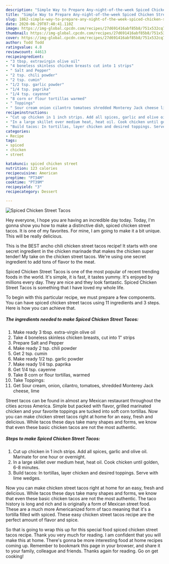```yaml
---
description: "Simple Way to Prepare Any-night-of-the-week Spiced Chicken Street Tacos"
title: "Simple Way to Prepare Any-night-of-the-week Spiced Chicken Street Tacos"
slug: 1862-simple-way-to-prepare-any-night-of-the-week-spiced-chicken-street-tacos
date: 2020-06-29T07:40:41.110Z
image: https://img-global.cpcdn.com/recipes/27d691416abf85b8/751x532cq70/spiced-chicken-street-tacos-recipe-main-photo.jpg
thumbnail: https://img-global.cpcdn.com/recipes/27d691416abf85b8/751x532cq70/spiced-chicken-street-tacos-recipe-main-photo.jpg
cover: https://img-global.cpcdn.com/recipes/27d691416abf85b8/751x532cq70/spiced-chicken-street-tacos-recipe-main-photo.jpg
author: Todd Todd
ratingvalue: 4.8
reviewcount: 44613
recipeingredient:
- "3 tbsp. extravirgin olive oil"
- "4 boneless skinless chicken breasts cut into 1 strips"
- " Salt and Pepper"
- "2 tsp. chili powder"
- "2 tsp. cumin"
- "1/2 tsp. garlic powder"
- "1/4 tsp. paprika"
- "1/4 tsp. cayenne"
- "8 corn or flour tortillas warmed"
- " Toppings"
- " Sour cream onion cilantro tomatoes shredded Monterey Jack cheese lime"
recipeinstructions:
- "Cut up chicken in 1 inch strips. Add all spices, garlic and olive oil. Marinate for one hour or overnight."
- "In a large skillet over medium heat, heat oil. Cook chicken until golden, 6-8 minutes."
- "Build tacos: In tortillas, layer chicken and desired toppings. Serve with lime wedges."
categories:
- Recipe
tags:
- spiced
- chicken
- street

katakunci: spiced chicken street 
nutrition: 123 calories
recipecuisine: American
preptime: "PT34M"
cooktime: "PT39M"
recipeyield: "3"
recipecategory: Dessert

---
```



![Spiced Chicken Street Tacos](https://img-global.cpcdn.com/recipes/27d691416abf85b8/751x532cq70/spiced-chicken-street-tacos-recipe-main-photo.jpg)

Hey everyone, I hope you are having an incredible day today. Today, I'm gonna show you how to make a distinctive dish, spiced chicken street tacos. It is one of my favorites. For mine, I am going to make it a bit unique. This will be really delicious.

This is the BEST ancho chili chicken street tacos recipe! It starts with one secret ingredient in the chicken marinade that makes the chicken super tender! My take on the chicken street tacos. We&#39;re using one secret ingredient to add tons of flavor to the meat.

Spiced Chicken Street Tacos is one of the most popular of recent trending foods in the world. It's simple, it is fast, it tastes yummy. It's enjoyed by millions every day. They are nice and they look fantastic. Spiced Chicken Street Tacos is something that I have loved my whole life.


To begin with this particular recipe, we must prepare a few components. You can have spiced chicken street tacos using 11 ingredients and 3 steps. Here is how you can achieve that.

<!--inarticleads1-->

##### The ingredients needed to make Spiced Chicken Street Tacos:

1. Make ready 3 tbsp. extra-virgin olive oil
1. Take 4 boneless skinless chicken breasts, cut into 1&#34; strips
1. Prepare  Salt and Pepper
1. Make ready 2 tsp. chili powder
1. Get 2 tsp. cumin
1. Make ready 1/2 tsp. garlic powder
1. Make ready 1/4 tsp. paprika
1. Get 1/4 tsp. cayenne
1. Take 8 corn or flour tortillas, warmed
1. Take  Toppings:
1. Get  Sour cream, onion, cilantro, tomatoes, shredded Monterey Jack cheese, lime


Street tacos can be found in almost any Mexican restaurant throughout the cities across America. Simple but packed with flavor, grilled marinated chicken and your favorite toppings are tucked into soft corn tortillas. Now you can make chicken street tacos right at home for an easy, fresh and delicious. While tacos these days take many shapes and forms, we know that even these basic chicken tacos are not the most authentic. 

<!--inarticleads2-->

##### Steps to make Spiced Chicken Street Tacos:

1. Cut up chicken in 1 inch strips. Add all spices, garlic and olive oil. Marinate for one hour or overnight.
1. In a large skillet over medium heat, heat oil. Cook chicken until golden, 6-8 minutes.
1. Build tacos: In tortillas, layer chicken and desired toppings. Serve with lime wedges.


Now you can make chicken street tacos right at home for an easy, fresh and delicious. While tacos these days take many shapes and forms, we know that even these basic chicken tacos are not the most authentic. The taco history is long and rich and is originally a form of Mexican street food. These are a much more Americanized form of taco meaning that it&#39;s a tortilla filled with spiced. These easy chicken street tacos recipe are the perfect amount of flavor and spice. 

So that is going to wrap this up for this special food spiced chicken street tacos recipe. Thank you very much for reading. I am confident that you will make this at home. There's gonna be more interesting food at home recipes coming up. Remember to bookmark this page in your browser, and share it to your family, colleague and friends. Thanks again for reading. Go on get cooking!

